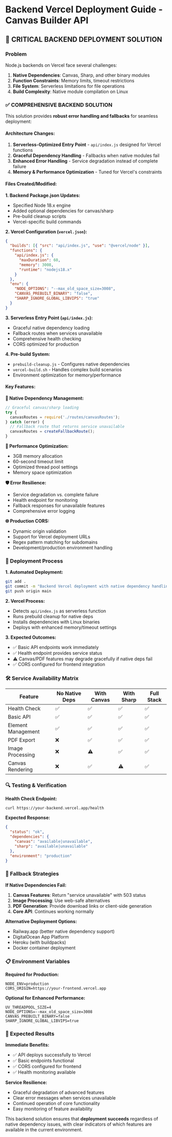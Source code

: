 # Backend Vercel Deployment Guide - Canvas Builder API

## 🚨 CRITICAL BACKEND DEPLOYMENT SOLUTION

### Problem
Node.js backends on Vercel face several challenges:
1. **Native Dependencies**: Canvas, Sharp, and other binary modules
2. **Function Constraints**: Memory limits, timeout restrictions
3. **File System**: Serverless limitations for file operations
4. **Build Complexity**: Native module compilation on Linux

### ✅ COMPREHENSIVE BACKEND SOLUTION

This solution provides **robust error handling and fallbacks** for seamless deployment:

#### Architecture Changes:
1. **Serverless-Optimized Entry Point** - `api/index.js` designed for Vercel functions
2. **Graceful Dependency Handling** - Fallbacks when native modules fail
3. **Enhanced Error Handling** - Service degradation instead of complete failure
4. **Memory & Performance Optimization** - Tuned for Vercel's constraints

#### Files Created/Modified:

**1. Backend Package.json Updates:**
- Specified Node 18.x engine
- Added optional dependencies for canvas/sharp
- Pre-build cleanup scripts
- Vercel-specific build commands

**2. Vercel Configuration (`vercel.json`):**
```json
{
  "builds": [{ "src": "api/index.js", "use": "@vercel/node" }],
  "functions": {
    "api/index.js": {
      "maxDuration": 60,
      "memory": 3008,
      "runtime": "nodejs18.x"
    }
  },
  "env": {
    "NODE_OPTIONS": "--max_old_space_size=3008",
    "CANVAS_PREBUILT_BINARY": "false",
    "SHARP_IGNORE_GLOBAL_LIBVIPS": "true"
  }
}
```

**3. Serverless Entry Point (`api/index.js`):**
- Graceful native dependency loading
- Fallback routes when services unavailable
- Comprehensive health checking
- CORS optimized for production

**4. Pre-build System:**
- `prebuild-cleanup.js` - Configures native dependencies
- `vercel-build.sh` - Handles complex build scenarios
- Environment optimization for memory/performance

#### Key Features:

**🔧 Native Dependency Management:**
```javascript
// Graceful canvas/sharp loading
try {
  canvasRoutes = require('./routes/canvasRoutes');
} catch (error) {
  // Fallback route that returns service unavailable
  canvasRoutes = createFallbackRoute();
}
```

**🚀 Performance Optimization:**
- 3GB memory allocation
- 60-second timeout limit
- Optimized thread pool settings
- Memory space optimization

**🛡️ Error Resilience:**
- Service degradation vs. complete failure
- Health endpoint for monitoring
- Fallback responses for unavailable features
- Comprehensive error logging

**🌐 Production CORS:**
- Dynamic origin validation
- Support for Vercel deployment URLs
- Regex pattern matching for subdomains
- Development/production environment handling

### 🔧 Deployment Process

**1. Automated Deployment:**
```bash
git add .
git commit -m "Backend Vercel deployment with native dependency handling"
git push origin main
```

**2. Vercel Process:**
- Detects `api/index.js` as serverless function
- Runs prebuild cleanup for native deps
- Installs dependencies with Linux binaries
- Deploys with enhanced memory/timeout settings

**3. Expected Outcomes:**
- ✅ Basic API endpoints work immediately
- ✅ Health endpoint provides service status
- ⚠️ Canvas/PDF features may degrade gracefully if native deps fail
- ✅ CORS configured for frontend integration

### 🛠️ Service Availability Matrix

| Feature | No Native Deps | With Canvas | With Sharp | Full Stack |
|---------|----------------|-------------|------------|------------|
| Health Check | ✅ | ✅ | ✅ | ✅ |
| Basic API | ✅ | ✅ | ✅ | ✅ |
| Element Management | ✅ | ✅ | ✅ | ✅ |
| PDF Export | ❌ | ✅ | ✅ | ✅ |
| Image Processing | ❌ | ⚠️ | ✅ | ✅ |
| Canvas Rendering | ❌ | ✅ | ⚠️ | ✅ |

### 🔍 Testing & Verification

**Health Check Endpoint:**
```bash
curl https://your-backend.vercel.app/health
```

**Expected Response:**
```json
{
  "status": "ok",
  "dependencies": {
    "canvas": "available|unavailable",
    "sharp": "available|unavailable"
  },
  "environment": "production"
}
```

### 🎯 Fallback Strategies

**If Native Dependencies Fail:**
1. **Canvas Features**: Return "service unavailable" with 503 status
2. **Image Processing**: Use web-safe alternatives
3. **PDF Generation**: Provide download links or client-side generation
4. **Core API**: Continues working normally

**Alternative Deployment Options:**
- Railway.app (better native dependency support)
- DigitalOcean App Platform
- Heroku (with buildpacks)
- Docker container deployment

### 📋 Environment Variables

**Required for Production:**
```env
NODE_ENV=production
CORS_ORIGIN=https://your-frontend.vercel.app
```

**Optional for Enhanced Performance:**
```env
UV_THREADPOOL_SIZE=4
NODE_OPTIONS=--max_old_space_size=3008
CANVAS_PREBUILT_BINARY=false
SHARP_IGNORE_GLOBAL_LIBVIPS=true
```

### 🚀 Expected Results

**Immediate Benefits:**
- ✅ API deploys successfully to Vercel
- ✅ Basic endpoints functional
- ✅ CORS configured for frontend
- ✅ Health monitoring available

**Service Resilience:**
- Graceful degradation of advanced features
- Clear error messages when services unavailable
- Continued operation of core functionality
- Easy monitoring of feature availability

This backend solution ensures that **deployment succeeds** regardless of native dependency issues, with clear indicators of which features are available in the current environment.
